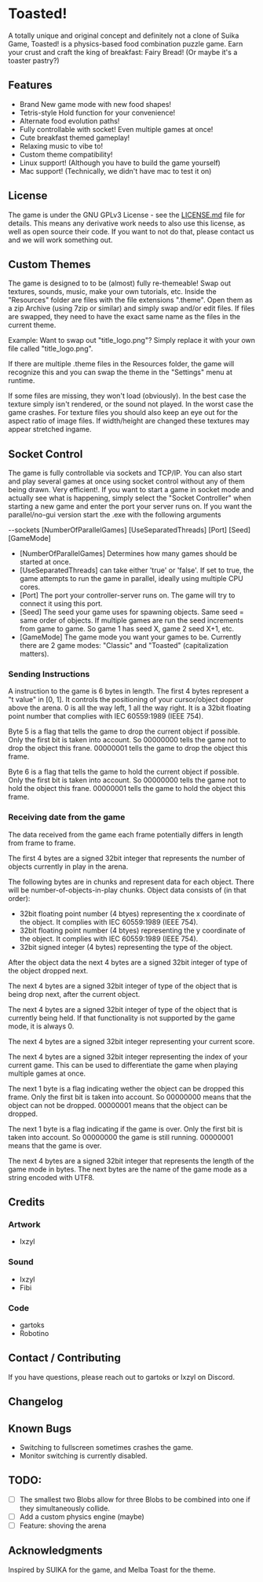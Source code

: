 # Toasted!
A totally unique and original concept and definitely not a clone of Suika Game, Toasted! is a physics-based food combination puzzle game. Earn your crust and craft the king of breakfast: Fairy Bread! (Or maybe it's a toaster pastry?)

## Features
- Brand New game mode with new food shapes!
- Tetris-style Hold function for your convenience!
- Alternate food evolution paths!
- Fully controllable with socket! Even multiple games at once!
- Cute breakfast themed gameplay!
- Relaxing music to vibe to!
- Custom theme compatibility!
- Linux support! (Although you have to build the game yourself)
- Mac support! (Technically, we didn't have mac to test it on)

## License

The game is under the GNU GPLv3 License - see the [LICENSE.md](LICENSE.md) file for details. This means any derivative work needs to also use this license, as well as open source their code.
If you want to not do that, please contact us and we will work something out.

## Custom Themes
The game is designed to to be (almost) fully re-themeable!
Swap out textures, sounds, music, make your own tutorials, etc.
Inside the "Resources" folder are files with the file extensions ".theme". Open them as a zip Archive (using 7zip or similar) and simply swap and/or edit files.
If files are swapped, they need to have the exact same name as the files in the current theme.

Example:
Want to swap out "title_logo.png"?
Simply replace it with your own file called "title_logo.png".

If there are multiple .theme files in the Resources folder, the game will recognize this and you can swap the theme in the "Settings" menu at runtime.

If some files are missing, they won't load (obviously).
In the best case the texture simply isn't rendered, or the sound not played. In the worst case the game crashes.
For texture files you should also keep an eye out for the aspect ratio of image files. If width/height are changed these textures may appear stretched ingame.

## Socket Control
The game is fully controllable via sockets and TCP/IP. You can also start and play several games at once using socket control without any of them being drawn. Very efficient!.
If you want to start a game in socket mode and actually see what is happening, simply select the "Socket Controller" when starting a new game and enter the port your server runs on.
If you want the parallel/no-gui version start the .exe with the following arguments

--sockets [NumberOfParallelGames] [UseSeparatedThreads] [Port] [Seed] [GameMode]

- [NumberOfParallelGames] Determines how many games should be started at once.
- [UseSeparatedThreads] can take either 'true' or 'false'. If set to true, the game attempts to run the game in parallel, ideally using multiple CPU cores.
- [Port] The port your controller-server runs on. The game will try to connect it using this port.
- [Seed] The seed your game uses for spawning objects. Same seed = same order of objects. If multiple games are run the seed increments from game to game. So game 1 has seed X, game 2 seed X+1, etc.
- [GameMode] The game mode you want your games to be. Currently there are 2 game modes: "Classic" and "Toasted" (capitalization matters).

### Sending Instructions
A instruction to the game is 6 bytes in length.
The first 4 bytes represent a "t value" in [0, 1]. It controls the positioning of your cursor/object dopper above the arena. 0 is all the way left, 1 all the way right. It is a 32bit floating point number that complies with IEC 60559:1989 (IEEE 754).

Byte 5 is a flag that tells the game to drop the current object if possible. Only the first bit is taken into account. So 00000000 tells the game not to drop the object this frane. 00000001 tells the game to drop the object this frame.

Byte 6 is a flag that tells the game to hold the current object if possible. Only the first bit is taken into account. So 00000000 tells the game not to hold the object this frane. 00000001 tells the game to hold the object this frame.

### Receiving date from the game
The data received from the game each frame potentially differs in length from frame to frame.

The first 4 bytes are a signed 32bit integer that represents the number of objects currently in play in the arena.

The following bytes are in chunks and represent data for each object. There will be number-of-objects-in-play chunks.
Object data consists of (in that order):
- 32bit floating point number (4 btyes) representing the x coordinate of the object. It complies with IEC 60559:1989 (IEEE 754).
- 32bit floating point number (4 btyes) representing the y coordinate of the object. It complies with IEC 60559:1989 (IEEE 754).
- 32bit signed integer (4 bytes) representing the type of the object.

After the object data the next 4 bytes are a signed 32bit integer of type of the object dropped next.

The next 4 bytes are a signed 32bit integer of type of the object that is being drop next, after the current object.

The next 4 bytes are a signed 32bit integer of type of the object that is currently being held. If that functionality is not supported by the game mode, it is always 0.

The next 4 bytes are a signed 32bit integer representing your current score.

The next 4 bytes are a signed 32bit integer representing the index of your current game. This can be used to differentiate the game when playing multiple games at once.

The next 1 byte is a flag indicating wether the object can be dropped this frame. Only the first bit is taken into account. So 00000000 means that the object can not be dropped. 00000001 means that the object can be dropped.

The next 1 byte is a flag indicating if the game is over. Only the first bit is taken into account. So 00000000 the game is still running. 00000001 means that the game is over.

The next 4 bytes are a signed 32bit integer that represents the length of the game mode in bytes.
The next bytes are the name of the game mode as a string encoded with UTF8.

## Credits

### Artwork
- Ixzyl

### Sound
- Ixzyl
- Fibi

### Code
- gartoks
- Robotino

## Contact / Contributing
If you have questions, please reach out to gartoks or Ixzyl on Discord.

## Changelog

## Known Bugs
- Switching to fullscreen sometimes crashes the game.
- Monitor switching is currently disabled.

## TODO:
- [ ] The smallest two Blobs allow for three Blobs to be combined into one if they simultaneously collide.
- [ ] Add a custom physics engine (maybe)
- [ ] Feature: shoving the arena

## Acknowledgments
Inspired by SUIKA for the game, and Melba Toast for the theme.